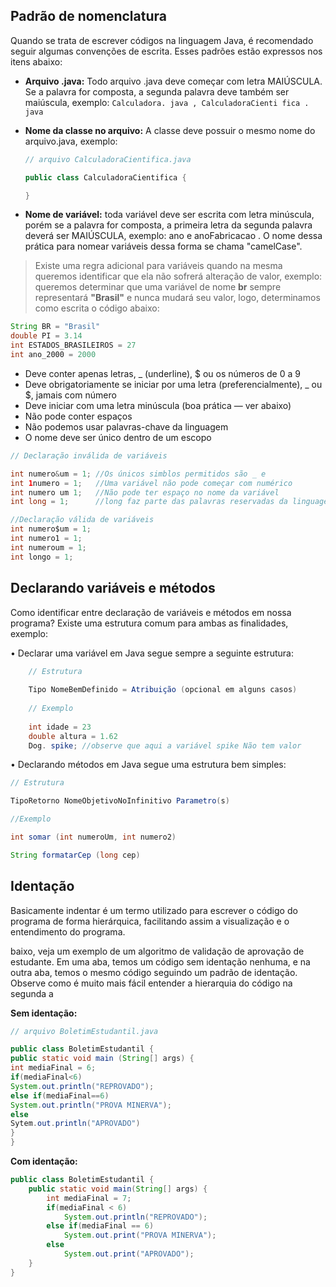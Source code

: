 ## Padrão de nomenclatura

Quando se trata de escrever códigos na linguagem Java, é recomendado seguir algumas convenções de escrita. Esses padrões estão expressos nos itens abaixo:

- **Arquivo .java:** Todo arquivo .java deve começar com letra MAIÚSCULA. Se a palavra for composta, a segunda palavra deve também ser maiúscula, exemplo: 
`Calculadora. java , CalculadoraCienti fica . java`
- **Nome da classe no arquivo:** A classe deve possuir o mesmo nome do arquivo.java, exemplo:
    
    ```java
    // arquivo CalculadoraCientifica.java
    
    public class CalculadoraCientifica {
    
    }
    ```
    
- **Nome de variável:** toda variável deve ser escrita com letra minúscula, porém se a palavra for composta, a primeira letra da segunda palavra deverá ser MAIÚSCULA, exemplo: ano e anoFabricacao . O nome dessa prática para nomear variáveis dessa forma se chama
"camelCase".

> Existe uma regra adicional para variáveis quando na mesma queremos identificar que ela não sofrerá alteração de valor, exemplo: queremos determinar que uma variável de nome **br**
sempre representará **"Brasil"** e nunca mudará seu valor, logo, determinamos como escrita o código abaixo:
> 

```java
String BR = "Brasil"
double PI = 3.14
int ESTADOS_BRASILEIROS = 27
int ano_2000 = 2000
```

- Deve conter apenas letras, _ (underline), $ ou os números de 0 a 9
- Deve obrigatoriamente se iniciar por uma letra (preferencialmente), _ ou $, jamais com número
- Deve iniciar com uma letra minúscula (boa prática — ver abaixo)
- Não pode conter espaços
- Não podemos usar palavras-chave da linguagem
- O nome deve ser único dentro de um escopo

```java
// Declaração inválida de variáveis

int numero&um = 1; //Os únicos simblos permitidos são _ e 
int 1numero = 1;   //Uma variável não pode começar com numérico
int numero um 1;   //Não pode ter espaço no nome da variável
int long = 1;      //long faz parte das palavras reservadas da linguagem

//Declaração válida de variáveis
int numero$um = 1;
int numero1 = 1;
int numeroum = 1;
int longo = 1;

```

## Declarando variáveis e métodos

Como identificar entre declaração de variáveis e métodos em nossa programa? Existe uma estrutura comum para ambas as finalidades, exemplo:

• Declarar uma variável em Java segue sempre a seguinte estrutura:

```java
	// Estrutura
	
	Tipo NomeBemDefinido = Atribuição (opcional em alguns casos)
	
	// Exemplo
	
	int idade = 23
	double altura = 1.62
	Dog. spike; //observe que aqui a variável spike Não tem valor
```

• Declarando métodos em Java segue uma estrutura bem simples:

```java
// Estrutura

TipoRetorno NomeObjetivoNoInfinitivo Parametro(s)

//Exemplo

int somar (int numeroUm, int numero2)

String formatarCep (long cep)
```

## Identação

Basicamente indentar é um termo utilizado para escrever o código do programa de forma hierárquica, facilitando assim a visualização e o entendimento do programa.

baixo, veja um exemplo de um algoritmo de validação de aprovação de estudante. Em uma aba, temos um código sem identação nenhuma, e na outra aba, temos o mesmo código seguindo um padrão de identação. Observe como é muito mais fácil entender a hierarquia do código na segunda a

**Sem identação:**

```java
// arquivo BoletimEstudantil.java

public class BoletimEstudantil {
public static void main (String[] args) {
int mediaFinal = 6;
if(mediaFinal<6)
System.out.println("REPROVADO");
else if(mediaFinal==6)
System.out.println("PROVA MINERVA");
else
Sytem.out.println("APROVADO")
}
}
```

**Com identação:**

```java
public class BoletimEstudantil {
    public static void main(String[] args) {
        int mediaFinal = 7;
        if(mediaFinal < 6)
            System.out.println("REPROVADO");
        else if(mediaFinal == 6)
            System.out.print("PROVA MINERVA");
        else
            System.out.print("APROVADO");
    }
}

```




